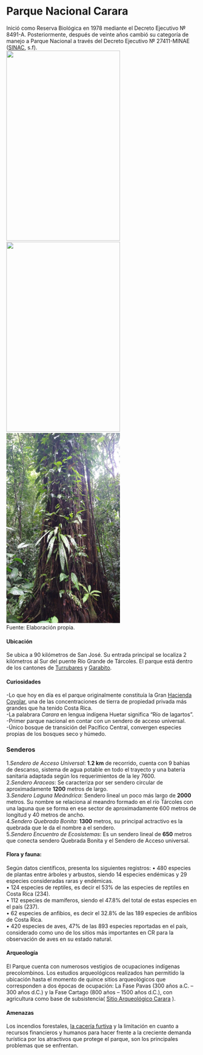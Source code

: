 # Parque Nacional Carara  

Inició como Reserva Biológica en 1978 mediante el Decreto Ejecutivo № 8491-A. Posteriormente, después de veinte años cambió su categoría de manejo a Parque Nacional a través del Decreto Ejecutivo № 27411-MINAE ([SINAC](https://www.sinac.go.cr/ES/ac/acopac/pnc/Paginas/default.aspx), s.f).   
<img src="20220804_084552.jpg" width="300" height="500"> <img src="20220806_060057_001.jpg" width="300" height="500"> <img src="IMG-20220807-WA0027.jpg" width="300" height="500">  
Fuente: Elaboración propia.  

#### **Ubicación**      
  Se ubica a 90 kilómetros de San José. Su entrada principal se localiza  2 kilómetros al Sur del puente Río Grande de Tárcoles. El parque está dentro de los cantones de [Turrubares](https://es.wikipedia.org/wiki/Cant%C3%B3n_de_Turrubares) y [Garabito](https://es.wikipedia.org/wiki/Cant%C3%B3n_de_Garabito).

#### **Curiosidades**
-Lo que hoy en día es el parque originalmente constituía la Gran [Hacienda Coyolar](https://cambiopolitico.com/antigua-casona-de-la-hacienda-el-coyolar/86731/), una de las concentraciones de tierra de propiedad privada más grandes que ha tenido Costa Rica.  
-La palabrara _Carara_  en lengua indígena Huetar significa “Río de lagartos”.  
-Primer parque nacional en contar con un sendero de acceso universal.  
-Único bosque de transición del Pacífico Central, convergen especies propias de los bosques seco y húmedo.  

### Senderos  
1.*Sendero de Acceso Universal*: **1.2 km** de recorrido, cuenta con 9 bahias de descanso, sistema de agua potable en todo el trayecto y una batería sanitaria adaptada según los requerimientos de la ley 7600.   
2.*Sendero Araceas*: Se caracteriza por ser sendero circular de aproximadamente **1200** metros de largo.  
3.*Sendero Laguna Meándrica*: Sendero lineal un poco más largo de **2000** metros. Su nombre se relaciona al meandro formado en el río Tárcoles con una laguna que se forma en ese sector de aproximadamente 600 metros de longitud y 40 metros de ancho.   
4.*Sendero Quebrada Bonita*: **1300** metros, su principal actractivo es la quebrada que le da el nombre a el sendero.  
5.*Sendero Encuentro de Ecosistemas*: Es un sendero lineal de **650** metros que conecta sendero Quebrada Bonita y el Sendero de Acceso universal.   

#### Flora y fauna:
Según datos científicos, presenta los siguientes registros:
• 480 especies de plantas entre árboles y arbustos, siendo 14 especies endémicas y 29 especies consideradas raras y endémicas.  
• 124 especies de reptiles, es decir el 53% de las especies de reptiles en Costa Rica (234).  
• 112 especies de mamíferos, siendo el 47.8% del total de estas especies en el país (237).  
• 62 especies de anfibios, es decir el 32.8% de las 189 especies de anfibios de Costa Rica.  
• 420 especies de aves, 47% de las 893 especies reportadas en el país, considerado como uno de los sitios más importantes en CR para la observación de aves en su estado natural.  

#### Arqueología

El Parque cuenta con numerosos vestigios de ocupaciones indígenas precolombinos. Los estudios arqueológicos realizados han permitido la ubicación hasta el momento de quince sitios arqueológicos que corresponden a dos épocas de ocupación: La Fase Pavas (300 años a.C. – 300 años d.C.) y la Fase Cartago (800 años – 1500 años d.C.), con agricultura como base de subsistencia( [Sitio Arqueológico Carara](http://origenes.museocostarica.go.cr/detalleBusqueda.aspx?id_sitio=8217) ).
 
#### Amenazas

Los incendios forestales, [la cacería furtiva](http://www.pequenasdonacionescr.org/sites/default/files/documentos/informempd-analisis_de_la_caceria_en_carara-agosto2013.pdf)
 y la limitación en cuanto a recursos financieros y humanos para hacer frente a la creciente demanda turística por los atractivos que protege el parque, son los principales problemas que se enfrentan. 

